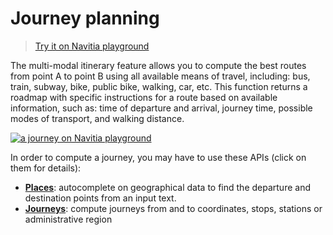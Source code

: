 <h1 id="journey_planning">Journey planning</h1>

>[Try it on Navitia playground](https://playground.navitia.io/play.html?request=https%3A%2F%2Fapi.navitia.io%2Fv1%2Fcoverage%2Fsandbox%2Fjourneys%3Ffrom%3D2.3749036%3B48.8467927%26to%3D2.2922926%3B48.8583736&token=3b036afe-0110-4202-b9ed-99718476c2e0)

The multi-modal itinerary feature allows you to compute the best routes from point A to point B
using all available means of travel, including: bus, train, subway, bike, public bike, walking, car, etc.
This function returns a roadmap with specific instructions for a route based on available information,
such as: time of departure and arrival, journey time, possible modes of transport, and walking distance.

[![a journey on Navitia playground](playground_journey.png)](https://playground.navitia.io/play.html?request=https%3A%2F%2Fapi.navitia.io%2Fv1%2Fcoverage%2Fsandbox%2Fjourneys%3Ffrom%3D2.3749036%253B48.8467927%26to%3D2.2922926%253B48.8583736%26&token=3b036afe-0110-4202-b9ed-99718476c2e0)

In order to compute a journey, you may have to use these APIs (click on them for details):

-   **[Places](#places)**: autocomplete on geographical data to find the departure and destination points from an input text.
-   **[Journeys](#journeys)**: compute journeys from and to coordinates, stops, stations or administrative region
